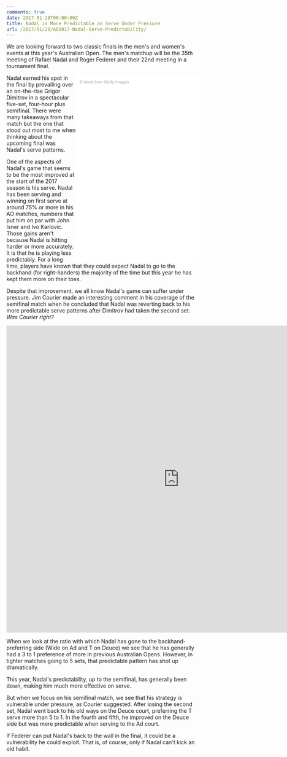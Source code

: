 ```yaml
---
comments: true
date: 2017-01-28T00:00:00Z
title: Nadal is More Predictable on Serve Under Pressure
url: /2017/01/28/AO2017-Nadal-Serve-Predictability/
---
```


We are looking forward to two classic finals in the men's and women's events at this year's Australian Open. The men's matchup will be the 35th meeting of Rafael Nadal and Roger Federer and their 22nd meeting in a tournament final. 

<div class="getty embed image" style="background-color:#fff;display:inline-block;font-family:'Helvetica Neue',Helvetica,Arial,sans-serif;color:#a7a7a7;font-size:11px;width:60%;max-width:396px;float:right;padding:2%;"><div style="padding:0;margin:0;text-align:left;"><a href="http://www.gettyimages.com/detail/632837584" target="_blank" style="color:#a7a7a7;text-decoration:none;font-weight:normal !important;border:none;display:inline-block;">Embed from Getty Images</a></div><div style="overflow:hidden;position:relative;height:0;padding:150.000000% 0 0 0;width:100%;"><iframe src="//embed.gettyimages.com/embed/632837584?et=4KoQWuriR4lpbqnP67Jing&viewMoreLink=on&sig=M2DV3mUvk0ZSAkMv5epypEWnKTBbOIuLT7soZwJqFpk=&caption=true" width="396" height="594" scrolling="no" frameborder="0" style="display:inline-block;position:absolute;top:0;left:0;width:100%;height:100%;margin:0;"></iframe></div><p style="margin:0;"></p></div>

Nadal earned his spot in the final by prevailing over an on-the-rise Grigor Dimitrov in a spectacular five-set, four-hour plus semifinal. There were many takeaways from that match but the one that stood out most to me when thinking about the upcoming final was Nadal's serve patterns. 

One of the aspects of Nadal's game that seems to be the most improved at the start of the 2017 season is his serve. Nadal has been serving and winning on first serve at around 75% or more in his AO matches, numbers that put him on par with John Isner and Ivo Karlovic. Those gains aren't because Nadal is hitting harder or more accurately. It is that he is playing less predictably. For a long time, players have known that they could expect Nadal to go to the backhand (for right-handers) the majority of the time but this year he has kept them more on their toes.

Despite that improvement, we all know Nadal's game can suffer under pressure. Jim Courier made an interesting comment in his coverage of the semifinal match when he concluded that Nadal was reverting back to his more predictable serve patterns after Dimitrov had taken the second set. _Was Courier right?_

<iframe width="900" height="800" frameborder="0" scrolling="no" src="https://plot.ly/~on-the-t/1105.embed"></iframe>

When we look at the ratio with which Nadal has gone to the backhand-preferring side (Wide on Ad and T on Deuce) we see that he has generally had a 3 to 1 preference of more in previous Australian Opens. However, in tighter matches going to 5 sets, that predictable pattern has shot up dramatically. 

This year, Nadal's predictability, up to the semifinal, has generally been down, making him much more effective on serve.

But when we focus on his semifinal match, we see that his strategy is vulnerable under pressure, as Courier suggested. After losing the second set, Nadal went back to his old ways on the Deuce court, preferring the T serve more than 5 to 1. In the fourth and fifth, he improved on the Deuce side but was more predictable when serving to the Ad court.

If Federer can put Nadal's back to the wall in the final, it could be a vulnerability he could exploit. That is, of course, only if Nadal can't kick an old habit. 


